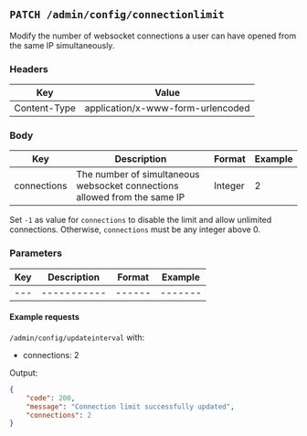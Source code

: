 ## `PATCH /admin/config/connectionlimit`

Modify the number of websocket connections a user can have opened from the same IP simultaneously.

### Headers

| Key          | Value                             |
| ------------ | --------------------------------- |
| Content-Type | application/x-www-form-urlencoded |

### Body

| Key         | Description                                                               | Format  | Example |
| ----------- | ------------------------------------------------------------------------- | ------- | ------- |
| connections | The number of simultaneous websocket connections allowed from the same IP | Integer | 2       |

Set `-1` as value for `connections` to disable the limit and allow unlimited connections.
Otherwise, `connections` must be any integer above 0.

### Parameters

| Key | Description | Format | Example |
| --- | ----------- | ------ | ------- |
| --- | ----------- | ------ | ------- |

#### Example requests

`/admin/config/updateinterval` with:
- connections: 2

Output:

```json
{
    "code": 200,
    "message": "Connection limit successfully updated",
    "connections": 2
}
```